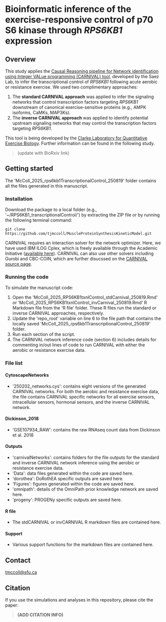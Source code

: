 # Bioinformatic inference of the exercise-responsive control of p70 S6 kinase through *RPS6KB1* expression
## Overview
This study applies the [Causal Reasoning pipeline for Network identification using Integer VALue programming (CARNIVAL) tool](https://saezlab.github.io/CARNIVAL/), developed by the Saez Lab, to infer the transcriptional control of *RPS6KB1* following acute aerobic or resistance exercise. We used two complimentary approaches: 
1. The **standard CARNIVAL approach** was applied to infer the signaling networks that control transcription factors targeting *RPS6KB1* downstream of canonical exercise-sensitive proteins (e.g., AMPK isoforms, CaMKs, MAP3Ks).
2. The **inverse CARNIVAL approach** was applied to identify potential upstream signaling networks that may control the transcription factors targeting *RPS6KB1*.

This tool is being developed by the [Clarke Laboratory for Quantitative Exercise Biology](https://www.sfu.ca/clarkelab-bpk.html). Further information can be found in the following study.

> (update with BioRxiv link)

## Getting started
The 'McColl_2025_rps6kb1TranscriptionalControl_250819' folder contains all the files generated in this manuscript.

### Installation
Download the package to a local folder (e.g., '~/RPS6KB1_transcriptionalControl/') by extracting the ZIP file or by running the following terminal command: 
```
git clone https://github.com/tjmccoll/MuscleProteinSynthesisKineticModel.git
```
CARNIVAL requires an interaction solver for the network optimizer. Here, we have used IBM ILOG Cplex, which is freely available through the Academic Initiative ([available here](https://www.ibm.com/products/ilog-cplex-optimization-studio)). CARNIVAL can also use other solvers including Gurobi and CBC-COIN, which are further disucssed on the [CARNIVAL source page](https://saezlab.github.io/CARNIVAL/).

### Running the code
To simulate the manuscript code:
1. Open the 'McColl_2025_RPS6KB1txnlControl_stdCarnival_250819.Rmd' or 'McColl_2025_RPS6KB1txnlControl_invCarnival_250819.Rmd' R Markdown file from the 'R file' folder. These R files run the standard or inverse CARNIVAL approaches, respectively.
2. Update the 'repo_root' variable on line 6 to the file path that contains the locally saved 'McColl_2025_rps6kb1TranscriptionalControl_250819' folder.
3. Run each section of the script.
4. The CARNIVAL network inference code (section 6) includes details for commenting in/out lines of code to run CARNIVAL with either the aerobic or resistance exercise data.

### File list
#### CytoscapeNetworks
* '250202_networks.cys': contains eight versions of the generated CARNIVAL networks. For both the aerobic and resistance exercise data, the file contains CARNIVAL specific networks for all exercise sensors, intracellular sensors, hormonal sensors, and the inverse CARNIVAL network.
#### Dickinson_2018
* 'GSE107934_RAW': contains the raw RNAseq count data from Dickinson et al. 2018
#### Outputs
* 'carnivalNetworks': contains folders for the file outputs for the standard and inverse CARNIVAL network inference using the aerobic or resistance exercise data.
* 'Data': data files generated within the code are saved here.
* 'dorothea': DoRothEA specific outputs are saved here.
* 'Figures': figures generated within the code are saved here.
* 'omnipath': details of the OmniPath prior knowledge network are saved here.
* 'progeny': PROGENy specific outputs are saved here.
#### R file
* The stdCARNIVAL or invCARNIVAL R markdown files are contained here.
#### Support
* Various support functions for the markdown files are contained here.

## Contact
tmccoll@sfu.ca

## Citation
If you use the simulations and analyses in this repository, please cite the paper:
> **(ADD CITATION INFO)**
